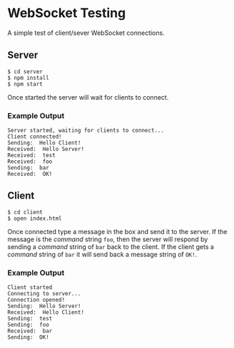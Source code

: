 # WebSocket Testing

A simple test of client/sever WebSocket connections.

## Server

```shell
$ cd server
$ npm install
$ npm start
```

Once started the server will wait for clients to connect.

### Example Output

```
Server started, waiting for clients to connect...
Client connected!
Sending:  Hello Client!
Received:  Hello Server!
Received:  test
Received:  foo
Sending:  bar
Received:  OK!
```

## Client

```shell
$ cd client
$ open index.html
```

Once connected type a message in the box and send it to the server. If the
message is the _command_ string `foo`, then the server will respond by sending a
_command_ string of `bar` back to the client. If the client gets a _command_
string of `bar` it will send back a message string of `OK!`.

### Example Output

```
Client started
Connecting to server...
Connection opened!
Sending:  Hello Server!
Received:  Hello Client!
Sending:  test
Sending:  foo
Received:  bar
Sending:  OK!
```
